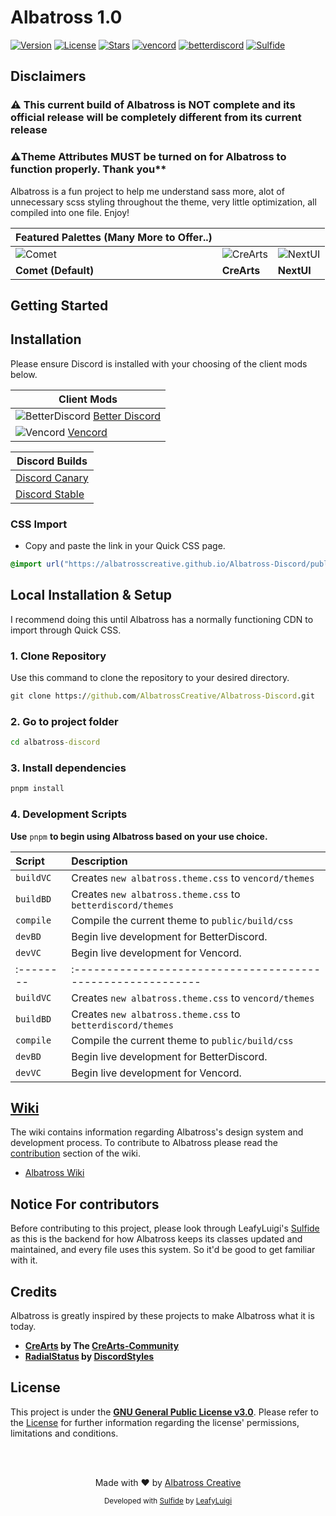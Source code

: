 # Albatross 1.0

[![Version](https://img.shields.io/github/package-json/v/AlbatrossCreative/Albatross-Discord?style=for-the-badge&labelColor=404c5a&color=0a4d41)](.github/docs/changelog.md)
[![License](https://img.shields.io/github/license/albatrosscreative/albatross-discord?style=for-the-badge&labelColor=404c5a&color=0a4d41)](license)
[![Stars](https://img.shields.io/github/stars/albatrosscreative/albatross-discord?style=for-the-badge&labelColor=404c5a&color=0a4d41)](https://github.com/albatrosscreative/albatross-discord/stargazers)
[![vencord](https://img.shields.io/badge/vencord-mod?style=for-the-badge&color=404c5a)](https://vencord.dev)
[![betterdiscord](https://img.shields.io/badge/betterdiscord-mod?style=for-the-badge&color=404c5a)](https://vencord.dev)
[![Sulfide](https://img.shields.io/badge/sulfide-language?style=for-the-badge&color=404c5a)](https://github.com/LeafyLuigi/sulfide)

## Disclaimers

### ⚠️ This current build of Albatross is NOT complete and its official release will be completely different from its current release

### ⚠️Theme Attributes MUST be turned on for Albatross to function properly. Thank you**

Albatross is a fun project to help me understand sass more, alot of unnecessary scss styling throughout the theme, very little optimization, all compiled into one file. Enjoy!

| Featured Palettes (Many More to Offer..)                                                  |                                                                                             |                                                                                            |
| ----------------------------------------------------------------------------------------- | ------------------------------------------------------------------------------------------- | ------------------------------------------------------------------------------------------ |
| ![Comet](https://github.com/user-attachments/assets/863e5f6f-6d35-4548-969b-7b1f7c24267c) | ![CreArts](https://github.com/user-attachments/assets/65af82b6-1c47-44a4-b76f-a888ee1e4786) | ![NextUI](https://github.com/user-attachments/assets/f61ae4ba-11e8-4c37-a7c6-0bc6ad5ac79b) |
| **Comet (Default)**                                                                       | **CreArts**                                                                                 | **NextUI**                                                                                 |

## Getting Started

## Installation

Please ensure Discord is installed with your choosing of the client mods below.

| Client Mods |
|-------------|
| ![BetterDiscord](https://discord-extensions.github.io/assets/icons/betterdiscord.png) [Better Discord](https://betterdiscord.app/) |
| ![Vencord](https://discord-extensions.github.io/assets/icons/vencord.gif) [Vencord](https://vencord.dev/) |

| Discord Builds |
|-----------------|
| [Discord Canary](https://discord.com/api/downloads/distributions/app/installers/latest?platform=win&channel=canary&arch=x64) |
| [Discord Stable](https://discord.com/api/downloads/distributions/app/installers/latest?platform=win&channel=canary&arch=x64) |

### CSS Import

- Copy and paste the link in your Quick CSS page.

```css
@import url("https://albatrosscreative.github.io/Albatross-Discord/public/build/albatross.css");
```

## Local Installation & Setup

I recommend doing this until Albatross has a normally functioning CDN to import through Quick CSS.

### 1. Clone Repository

Use this command to clone the repository to your desired directory.

```cmd
git clone https://github.com/AlbatrossCreative/Albatross-Discord.git
```

### 2. Go to project folder

```cmd
cd albatross-discord
```

### 3. Install dependencies

```cmd
pnpm install
```

### 4. Development Scripts

**Use** `pnpm` **to begin using Albatross based on your use choice.**

| Script    | Description                                                 |
| :-------- | :---------------------------------------------------------- |
| `buildVC` | Creates `new albatross.theme.css` to `vencord/themes`       |
| `buildBD` | Creates `new albatross.theme.css` to `betterdiscord/themes` |
| `compile` | Compile the current theme to `public/build/css`             |
| `devBD`   | Begin live development for BetterDiscord.                   |
| `devVC`   | Begin live development for Vencord.                         |
| :-------- | :---------------------------------------------------------- |
| `buildVC` | Creates `new albatross.theme.css` to `vencord/themes`       |
| `buildBD` | Creates `new albatross.theme.css` to `betterdiscord/themes` |
| `compile` | Compile the current theme to `public/build/css`             |
| `devBD`   | Begin live development for BetterDiscord.                   |
| `devVC`   | Begin live development for Vencord.                         |

## [Wiki](https://github.com/albatrosscreative/albatross-discord/wiki)

The wiki contains information regarding Albatross's design system and development process. To contribute to Albatross please read the [contribution](https://github.com/albatrosscreative/albatross-discord/wiki) section of the wiki.

- [Albatross Wiki](https://github.com/albatrosscreative/albatross-discord/wiki)

## Notice For contributors

Before contributing to this project, please look through LeafyLuigi's [Sulfide](https://github.com/LeafyLuigi/sulfide) as this is the backend for how Albatross keeps its classes updated and maintained, and every file uses this system. So it'd be good to get familiar with it.

## Credits

Albatross is greatly inspired by these projects to make Albatross what it is today.

- **[CreArts](https://github.com/CreArts-Community/CreArts-Discord) by The [CreArts-Community](https://github.com/CreArts-Community)**
- **[RadialStatus](https://github.com/DiscordStyles/RadialStatus) by [DiscordStyles](https://github.com/DiscordStyles)**

## License

This project is under the **[GNU General Public License v3.0](https://spdx.org/licenses/GPL-3.0-or-later.html)**. Please refer to the [License](license) for further information regarding the license' permissions, limitations and conditions.

<br>
<br>
<div align="center">

Made with ♥️ by [Albatross Creative](https://github.com/albatrosscreative)

<small>Developed with <a href="https://github.com/LeafyLuigi/sulfide">Sulfide</a> by <a href="https://github.com/leafyluigi">LeafyLuigi</a></small>
</div>
